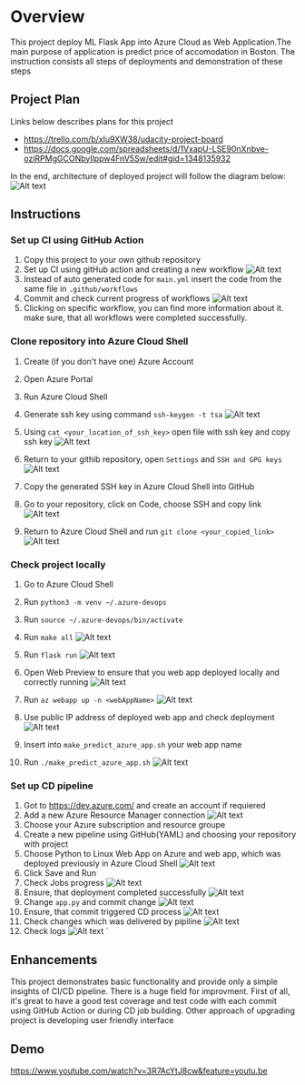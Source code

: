 # Overview

This project deploy ML Flask App into Azure Cloud as Web Application.The main purpose of application is predict price of accomodation in Boston. The instruction consists all steps of deployments and demonstration of these steps
## Project Plan
Links below describes plans for this project

* https://trello.com/b/xIu9XW38/udacity-project-board
* https://docs.google.com/spreadsheets/d/1VxapU-LSE90nXnbve-oziRPMgGCONbyIlppw4FnV5Sw/edit#gid=1348135932

In the end, architecture of deployed project will follow the diagram below:
![Alt text](/screenshots/cd-diagram.png?raw=true "Title")

## Instructions
### Set up CI using GitHub Action
1. Copy this project to your own github repository 
2. Set up CI using gitHub action and creating a new workflow 
![Alt text](/screenshots/scrCIworkflow.png?raw=true "Title")
3. Instead of auto generated code for `main.yml` insert the code from the same file in `.github/workflows`
4. Commit and check current progress of workflows
![Alt text](/screenshots/scrWorkflow.png?raw=true "Title")
5. Clicking on specific workflow, you can find more information about it. make sure, that all workflows were completed successfully.

### Clone repository into Azure Cloud Shell 
1. Create (if you don't have one) Azure Account

2. Open Azure Portal 

3. Run Azure Cloud Shell 

4. Generate ssh key using command `ssh-keygen -t tsa`
![Alt text](/screenshots/sshGeneratedAzure.png?raw=true "Title")

5. Using `cat <your_location_of_ssh_key>` open file with ssh key and copy ssh key 
![Alt text](/screenshots/sshOpenedAzure.png?raw=true "Title")

6. Return to your githib repository, open `Settings` and `SSH and GPG keys`
![Alt text](/screenshots/sshKeyGit.png?raw=true "Title")

7. Copy the generated SSH key in Azure Cloud Shell into GitHub

8. Go to your repository, click on Code, choose SSH and copy link
![Alt text](/screenshots/sshClone.png?raw=true "Title")

9. Return to Azure Cloud Shell and run `git clone <your_copied_link>`
![Alt text](/screenshots/Screenshotgitclonesshkey.png?raw=true "Title") 

### Check project locally 
1. Go to Azure Cloud Shell
2. Run `python3 -m venv ~/.azure-devops`
3. Run `source ~/.azure-devops/bin/activate`

4. Run `make all`
![Alt text](/screenshots/makeAll.png?raw=true "Title")
5. Run `flask run`
![Alt text](/screenshots/flaskRun.png?raw=true "Title")
6. Open Web Preview to ensure that you web app deployed locally and correctly running
![Alt text](/screenshots/webPreview.png?raw=true "Title")
7. Run `az webapp up -n <webAppName>`
![Alt text](/screenshots/webappUp.png?raw=true "Title")
8. Use public IP address of deployed web app and check deployment
![Alt text](/screenshots/webappBrow.png?raw=true "Title")
9. Insert into `make_predict_azure_app.sh` your web app name
10. Run `./make_predict_azure_app.sh`
![Alt text](/screenshots/makePredict.png?raw=true "Title")


### Set up CD pipeline
1. Got to https://dev.azure.com/ and create an account if requiered
2. Add a new Azure Resource Manager connection 
![Alt text](/screenshots/newServConn.png?raw=true "Title")
3. Choose your Azure subscription and resource groupe 
4. Create a new pipeline using GitHub(YAML) and choosing your repository with project
5. Choose Python to Linux Web App on Azure and web app, which was deployed previously in Azure Cloud Shell
![Alt text](/screenshots/newWebAppPipeline.png?raw=true "Title")
6. Click Save and Run 
7. Check Jobs progress 
![Alt text](/screenshots/ProgressOfPipelin.png?raw=true "Title")
8. Ensure, that deployment completed successfully
![Alt text](/screenshots/AllDonePipeline.png?raw=true "Title")
9. Change `app.py` and commit change
![Alt text](/screenshots/CommitChange.png?raw=true "Title")
10. Ensure, that commit triggered CD process
![Alt text](/screenshots/commitTriggerBuild.png?raw=true "Title")
11. Check changes which was delivered by pipiline
![Alt text](/screenshots/ProofOfCD.png?raw=true "Title")
12. Check logs
![Alt text](/screenshots/logs.png?raw=true "Title")
`



## Enhancements
This project demonstrates basic functionality and provide only a simple insights of CI/CD pipeline. There is a huge field for improvment. First of all, it's great to have a good test coverage and test code with each commit using GitHub Action or during CD job building. Other approach of upgrading project is developing user friendly interface

## Demo 
https://www.youtube.com/watch?v=3R7AcYtJ8cw&feature=youtu.be


